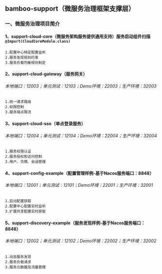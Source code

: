 ## bamboo-support（微服务治理框架支撑层）

### 一、微服务治理项目简介
#### 1、support-cloud-core（微服务架构服务提供通用支持）服务启动组件扫描`@Import(CloudCoreModule.class)`
    1.配置中心特定配置监听
    2.服务发现规则约束
    3.服务负载均衡规则制定
#### 2、support-cloud-gateway（服务网关）
###### 本地端口：12003；单元测试：12103；Demo环境：22003；生产环境：32003
    1.统一请求路由
    2.权限控制
    3.服务端点限流
#### 3、support-cloud-sso（单点登录服务）
###### 本地端口：12004；单元测试：12104；Demo环境：22004；生产环境：32004
    1.服务权限认证
    2.服务授权和访问控制
    3.用户、令牌、会话管理
#### 4、support-config-example（配置管理样例-基于Nacos服务端口：8848）
###### 本地端口：12001；单元测试：12101；Demo环境：22001；生产环境：32001
    1.启动配置获取
    2.配置中心配置实时监听
    3.扩展共享配置实时获取
#### 5、support-discovery-example（服务发现样例-基于Nacos服务端口：8848）
###### 本地端口：12002；单元测试：12102；Demo环境：22002；生产环境：32002
    1.动态服务发现
    2.服务负载请求
    3.服务元数据及流量管理